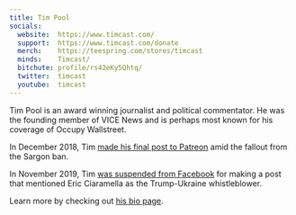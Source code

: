 ```yaml
---
title: Tim Pool
socials:
  website:  https://www.timcast.com/
  support:  https://www.timcast.com/donate
  merch:    https://teespring.com/stores/timcast
  minds:    Timcast/
  bitchute: profile/rs42eKy5Qhtq/
  twitter:  timcast
  youtube:  timcast
---
```


Tim Pool is an award winning journalist and political commentator.
He was the founding member of VICE News and is perhaps most known for his coverage of Occupy Wallstreet.

In December 2018, Tim [made his final post to Patreon](/events/tim-pool-makes-last-post-to-patreon/) amid the fallout from the Sargon ban.

In November 2019, Tim [was suspended from Facebook](/events/facebook-suspends-tim-pool/) for making a post that mentioned Eric Ciaramella as the Trump-Ukraine whistleblower.

Learn more by checking out [his bio page](https://www.timcast.com/about).
